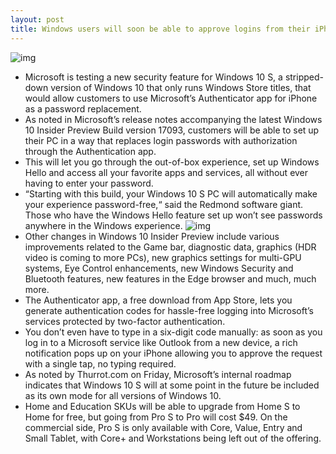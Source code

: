 ```yaml
---
layout: post
title: Windows users will soon be able to approve logins from their iPhone
---
```

![img](http://media.idownloadblog.com/wp-content/uploads/2018/02/Microsoft-Windows-10-S-login-screen-no-password.jpg)
* Microsoft is testing a new security feature for Windows 10 S, a stripped-down version of Windows 10 that only runs Windows Store titles, that would allow customers to use Microsoft’s Authenticator app for iPhone as a password replacement.
* As noted in Microsoft’s release notes accompanying the latest Windows 10 Insider Preview Build version 17093, customers will be able to set up their PC in a way that replaces login passwords with authorization through the Authentication app.
* This will let you go through the out-of-box experience, set up Windows Hello and access all your favorite apps and services, all without ever having to enter your password.
* “Starting with this build, your Windows 10 S PC will automatically make your experience password-free,“ said the Redmond software giant. Those who have the Windows Hello feature set up won’t see passwords anywhere in the Windows experience.
![img](http://media.idownloadblog.com/wp-content/uploads/2018/02/Microsoft-Windows-10-S-Authenticator-for-iPhone.jpg)
* Other changes in Windows 10 Insider Preview include various improvements related to the Game bar, diagnostic data, graphics (HDR video is coming to more PCs), new graphics settings for multi-GPU systems, Eye Control enhancements, new Windows Security and Bluetooth features, new features in the Edge browser and much, much more.
* The Authenticator app, a free download from App Store, lets you generate authentication codes for hassle-free logging into Microsoft’s services protected by two-factor authentication.
* You don’t even have to type in a six-digit code manually: as soon as you log in to a Microsoft service like Outlook from a new device, a rich notification pops up on your iPhone allowing you to approve the request with a single tap, no typing required.
* As noted by Thurrot.com on Friday, Microsoft’s internal roadmap indicates that Windows 10 S will at some point in the future be included as its own mode for all versions of Windows 10.
* Home and Education SKUs will be able to upgrade from Home S to Home for free, but going from Pro S to Pro will cost $49. On the commercial side, Pro S is only available with Core, Value, Entry and Small Tablet, with Core+ and Workstations being left out of the offering.

